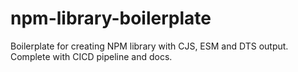 # npm-library-boilerplate

Boilerplate for creating NPM library with CJS, ESM and DTS output. Complete with CICD pipeline and docs.
